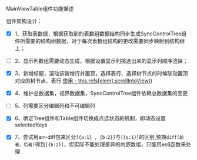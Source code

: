 MainViewTable组件功能描述

组件架构设计：

- [x] 1、获取表数据，根据获取到的表数组数据结构同步生成SyncControlTree组件所需要的结构树数据，对于每次表数组结构的更改需要同步映射到结构树上；

- [ ] 2、显示列数组需要动态生成，根据设置显示列挑选出来的显示列顺序渲染；

- [x] 3、新增标题，滚动该新增行并置顶，选择表行、选择树节点的时候联动置顶对应的树节点、表行 [使用 - this.refs[elem].scrollIntoView()](https://stackoverflow.com/questions/47799365/scrollintoview-using-react-refs)

- [x] 4、维护总数据集，视界数据集，SyncControlTree组件依赖总数据集的变更

- [ ] 5、列需要区分编辑列和不可编辑列

- [x] 6、确定Tree组件和Table组件切换成点选状态的机制，即动态设置selectedKeys

- [x] 7、尝试用arr-diff包来区分`[{a:1} , {b:2}]`与`[{a:1}]`的区别,预期`diff(前者，后者)`得到`[{b:2}]`，但实际不能处理差异的内嵌数组，只能用es6函数来处理
